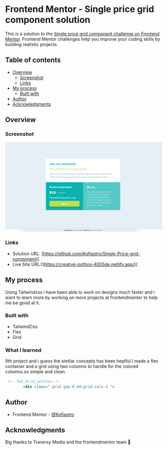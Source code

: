 # Frontend Mentor - Single price grid component solution

This is a solution to the [Single price grid component challenge on Frontend Mentor](https://www.frontendmentor.io/challenges/single-price-grid-component-5ce41129d0ff452fec5abbbc). Frontend Mentor challenges help you improve your coding skills by building realistic projects. 

## Table of contents

- [Overview](#overview)
  - [Screenshot](#screenshot)
  - [Links](#links)
- [My process](#my-process)
  - [Built with](#built-with)
- [Author](#author)
- [Acknowledgments](#acknowledgments)

## Overview

### Screenshot

![](./images/single-Price-grid.png)


### Links

- Solution URL: [https://github.com/Kofiastro/Single-Price-grid-component)]
- Live Site URL:[(https://creative-pothos-4005de.netlify.app/)]

## My process
Using Tailwindcss i have been able to work on designs much faster and i want to learn more by working on more projects at frontendmentor to help me be good at it.

### Built with

- TailwindCss
- Flex 
- Grid 

### What I learned

9th project and i guess the similar concepts has been heplful.I made a flex container and a grid using two columns to handle for the colored columns.so simple and clean.

```html
 <!--Two_Grid_section-->
        <div class=" grid gap-0 md:grid-cols-2 ">
```
## Author

- Frontend Mentor - [@Kofiastro](https://www.frontendmentor.io/profile/kofiastro)

## Acknowledgments

Big thanks to Traversy Media and the frontendmentor team 🎉

